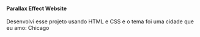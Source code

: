 #### Parallax Effect Website 

Desenvolvi esse projeto usando HTML e CSS e o tema foi uma cidade que eu amo: Chicago